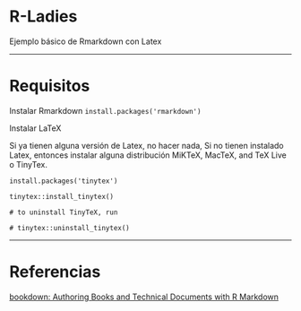# R-Ladies

Ejemplo básico de Rmarkdown con Latex

___

# Requisitos

Instalar Rmarkdown
`install.packages('rmarkdown')`

Instalar LaTeX

Si ya tienen alguna versión de Latex, no hacer nada, Si no tienen instalado Latex, entonces instalar alguna
distribución MiKTeX, MacTeX, and TeX Live o TinyTex.

`install.packages('tinytex')`

`tinytex::install_tinytex()`

`# to uninstall TinyTeX, run`

`# tinytex::uninstall_tinytex()`

___

# Referencias

[bookdown: Authoring Books and Technical Documents with R Markdown](https://bookdown.org/yihui/bookdown/)



